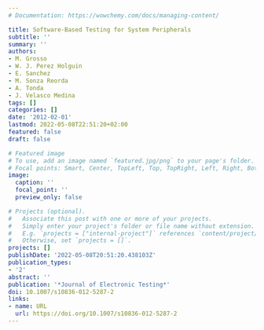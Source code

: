 ```yaml
---
# Documentation: https://wowchemy.com/docs/managing-content/

title: Software-Based Testing for System Peripherals
subtitle: ''
summary: ''
authors:
- M. Grosso
- W. J. Perez Holguin
- E. Sanchez
- M. Sonza Reorda
- A. Tonda
- J. Velasco Medina
tags: []
categories: []
date: '2012-02-01'
lastmod: 2022-05-08T22:51:20+02:00
featured: false
draft: false

# Featured image
# To use, add an image named `featured.jpg/png` to your page's folder.
# Focal points: Smart, Center, TopLeft, Top, TopRight, Left, Right, BottomLeft, Bottom, BottomRight.
image:
  caption: ''
  focal_point: ''
  preview_only: false

# Projects (optional).
#   Associate this post with one or more of your projects.
#   Simply enter your project's folder or file name without extension.
#   E.g. `projects = ["internal-project"]` references `content/project/deep-learning/index.md`.
#   Otherwise, set `projects = []`.
projects: []
publishDate: '2022-05-08T20:51:20.438103Z'
publication_types:
- '2'
abstract: ''
publication: '*Journal of Electronic Testing*'
doi: 10.1007/s10836-012-5287-2
links:
- name: URL
  url: https://doi.org/10.1007/s10836-012-5287-2
---
```

